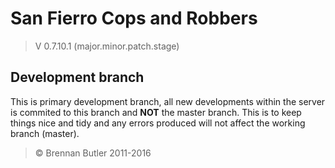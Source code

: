 San Fierro Cops and Robbers
==========================
> V 0.7.10.1 (major.minor.patch.stage)

## Development branch

This is primary development branch, all new developments within the server is commited to this branch and <strong>NOT</strong> the master branch. This is to keep things nice and tidy and any errors produced will not affect the working branch (master).


> &copy; Brennan Butler 2011-2016
